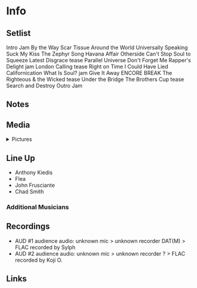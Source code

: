 # Info

## Setlist

Intro Jam
By the Way
Scar Tissue
Around the World
Universally Speaking
Suck My Kiss
The Zephyr Song
Havana Affair
Otherside
Can't Stop
Soul to Squeeze
Latest Disgrace tease
Parallel Universe
Don't Forget Me
Rapper's Delight jam
London Calling tease
Right on Time
I Could Have Lied
Californication
What Is Soul? jam
Give It Away
ENCORE BREAK
The Righteous & the Wicked tease
Under the Bridge
The Brothers Cup tease
Search and Destroy
Outro Jam

## Notes

## Media 

<details>
  <summary>Pictures</summary>
  <!--<img alt="Setlist" title="Setlist" src="_.jpg" height="200" />
  <img alt="Ticket" title="Ticket" src="_.jpg" height="200" />
  <img alt="Flyer" title="Flyer" src="_.jpg" height="200" />
  <img alt="Clipping" title="Clipping" src="_.jpg" height="200" />-->
</details>

## Line Up

* Anthony Kiedis
* Flea
* John Frusciante
* Chad Smith

### Additional Musicians

## Recordings

* AUD #1 audience audio: unknown mic > unknown recorder DAT(M) > FLAC recorded by Sylph  
* AUD #2 audience audio: unknown mic > unknown recorder ? > FLAC recorded by Koji O.

## Links